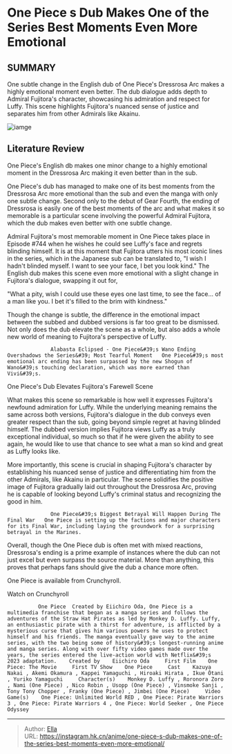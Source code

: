 # One Piece s Dub Makes One of the Series  Best Moments Even More Emotional


## SUMMARY 



  One subtle change in the English dub of One Piece&#39;s Dressrosa Arc makes a highly emotional moment even better.   The dub dialogue adds depth to Admiral Fujitora&#39;s character, showcasing his admiration and respect for Luffy.   This scene highlights Fujitora&#39;s nuanced sense of justice and separates him from other Admirals like Akainu.  

![iamge](https://static1.srcdn.com/wordpress/wp-content/uploads/2024/01/luffy-crying-in-the-forefront-with-a-still-of-fujitora-looking-serious-in-the-background-from-one-piece.jpg)

## Literature Review

One Piece&#39;s English db makes one minor change to a highly emotional moment in the Dressrosa Arc making it even better than in the sub.




One Piece&#39;s dub has managed to make one of its best moments from the Dressrosa Arc more emotional than the sub and even the manga with only one subtle change. Second only to the debut of Gear Fourth, the ending of Dressrosa is easily one of the best moments of the arc and what makes it so memorable is a particular scene involving the powerful Admiral Fujitora, which the dub makes even better with one subtle change.




Admiral Fujitora&#39;s most memorable moment in One Piece takes place in Episode #744 when he wishes he could see Luffy&#39;s face and regrets blinding himself. It is at this moment that Fujitora utters his most iconic lines in the series, which in the Japanese sub can be translated to, &#34;I wish I hadn&#39;t blinded myself. I want to see your face, I bet you look kind.&#34; The English dub makes this scene even more emotional with a slight change in Fujitora&#39;s dialogue, swapping it out for,



&#34;What a pity, wish I could use these eyes one last time, to see the face... of a man like you. I bet it&#39;s filled to the brim with kindness.&#34;




Though the change is subtle, the difference in the emotional impact between the subbed and dubbed versions is far too great to be dismissed. Not only does the dub elevate the scene as a whole, but also adds a whole new world of meaning to Fujitora&#39;s perspective of Luffy.




                  Alabasta Eclipsed - One Piece&#39;s Wano Ending Overshadows the Series&#39; Most Tearful Moment   One Piece&#39;s most emotional arc ending has been surpassed by the new Shogun of Wano&#39;s touching declaration, which was more earned than Vivi&#39;s.   


 One Piece&#39;s Dub Elevates Fujitora&#39;s Farewell Scene 
          

What makes this scene so remarkable is how well it expresses Fujitora&#39;s newfound admiration for Luffy. While the underlying meaning remains the same across both versions, Fujitora&#39;s dialogue in the dub conveys even greater respect than the sub, going beyond simple regret at having blinded himself. The dubbed version implies Fujitora views Luffy as a truly exceptional individual, so much so that if he were given the ability to see again, he would like to use that chance to see what a man so kind and great as Luffy looks like.




More importantly, this scene is crucial in shaping Fujitora&#39;s character by establishing his nuanced sense of justice and differentiating him from the other Admirals, like Akainu in particular. The scene solidifies the positive image of Fujitora gradually laid out throughout the Dressrosa Arc, proving he is capable of looking beyond Luffy&#39;s criminal status and recognizing the good in him.

                  One Piece&#39;s Biggest Betrayal Will Happen During The Final War   One Piece is setting up the factions and major characters for its Final War, including laying the groundwork for a surprising betrayal in the Marines.   

          

Overall, though the One Piece dub is often met with mixed reactions, Dressrosa&#39;s ending is a prime example of instances where the dub can not just excel but even surpass the source material. More than anything, this proves that perhaps fans should give the dub a chance more often.




One Piece is available from Crunchyroll.

Watch on Crunchyroll

              One Piece  Created by Eiichiro Oda, One Piece is a multimedia franchise that began as a manga series and follows the adventures of the Straw Hat Pirates as led by Monkey D. Luffy. Luffy, an enthusiastic pirate with a thirst for adventure, is afflicted by a mysterious curse that gives him various powers he uses to protect himself and his friends. The manga eventually gave way to the anime series, with the two being some of history&#39;s longest-running anime and manga series. Along with over fifty video games made over the years, the series entered the live-action world with Netflix&#39;s 2023 adaptation.    Created by    Eiichiro Oda     First Film    One Piece: The Movie     First TV Show    One Piece     Cast    Kazuya Nakai , Akemi Okamura , Kappei Yamaguchi , Hiroaki Hirata , Ikue Ôtani , Yuriko Yamaguchi     Character(s)    Monkey D. Luffy , Roronora Zoro , Nami (One Piece) , Nico Robin , Usopp (One Piece) , Vinsmoke Sanji , Tony Tony Chopper , Franky (One Piece) , Jimbei (One Piece)     Video Game(s)    One Piece: Unlimited World RED , One Piece: Pirate Warriors 3 , One Piece: Pirate Warriors 4 , One Piece: World Seeker , One Piece Odyssey      


---

> Author: [Ella](https://instagram.hk.cn/)  
> URL: https://instagram.hk.cn/anime/one-piece-s-dub-makes-one-of-the-series-best-moments-even-more-emotional/  

